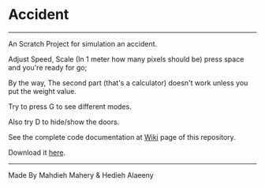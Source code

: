 # Accident

***

An Scratch Project for simulation an accident.

Adjust Speed, Scale (In 1 meter how many pixels should be) press space and you're ready for go;

By the way, The second part (that's a calculator) doesn't work unless you put the weight value.

Try to press G to see different modes.

Also try D to hide/show the doors.

See the complete code documentation at <a href="https://github.com/mahdiehmhr/accident/wiki">Wiki</a> page of this repository.

Download it <a href="https://github.com/mahdiehmhr/accident/releases/download/v0.0.1-alpha/Project.sb3">here</a>.

***

Made By Mahdieh Mahery & Hedieh Alaeeny
